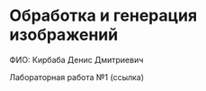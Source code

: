 # Обработка и генерация изображений

ФИО: Кирбаба Денис Дмитриевич

Лабораторная работа №1 (ссылка)
